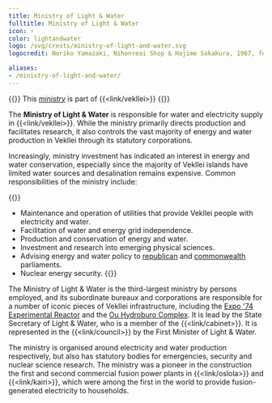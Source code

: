 ```yaml
---
title: Ministry of Light & Water
fulltitle: Ministry of Light & Water
icon: ⚡️
color: lightandwater
logo: /svg/crests/ministry-of-light-and-water.svg
logocredit: Noriko Yamazaki, Nihonreai Shop & Hajime Sakakura, 1987, for Takatsu Barber and Beauty College.

aliases:
- /ministry-of-light-and-water/
---
```

{{<note series>}}
 This *[ministry](/ministries/)* is part of {{<link/vekllei>}}
{{</note>}}

The <span class="fi fi-min-light-and-water fis"></span> **Ministry of Light & Water** is responsible for water and electricity supply in {{<link/vekllei>}}. While the ministry primarily directs production and facilitates research, it also controls the vast majority of energy and water production in Vekllei through its statutory corporations.

Increasingly, ministry investment has indicated an interest in energy and water conservation, especially since the majority of Vekllei islands have limited water sources and desalination remains expensive. Common responsibilities of the ministry include:

{{<note panel>}}
* Maintenance and operation of utilities that provide Vekllei people with electricity and water.
* Facilitation of water and energy grid independence.
* Production and conservation of energy and water.
* Investment and research into emerging physical sciences.
* Advising energy and water policy to [republican](/republics/) and [commonwealth](/constituents/) parliaments.
* Nuclear energy security.
{{</note>}}

The Ministry of Light & Water is the third-largest ministry by persons employed, and its subordinate bureaux and corporations are responsible for a number of iconic pieces of Vekllei infrastructure, including the [Expo '74 Experimental Reactor](/posts/2019-09-15-reactor/) and the [Ou Hydroburo Complex](/posts/2020-04-21-hydro/). It is lead by the State Secretary of Light & Water, who is a member of the {{<link/cabinet>}}. It is represented in the {{<link/council>}} by the First Minister of Light & Water.

The ministry is organised around electricity and water production respectively, but also has statutory bodies for emergencies, security and nuclear science research. The ministry was a pioneer in the construction the first and second commercial fusion power plants in {{<link/oslola>}} and {{<link/kairi>}}, which were among the first in the world to provide fusion-generated electricity to households.